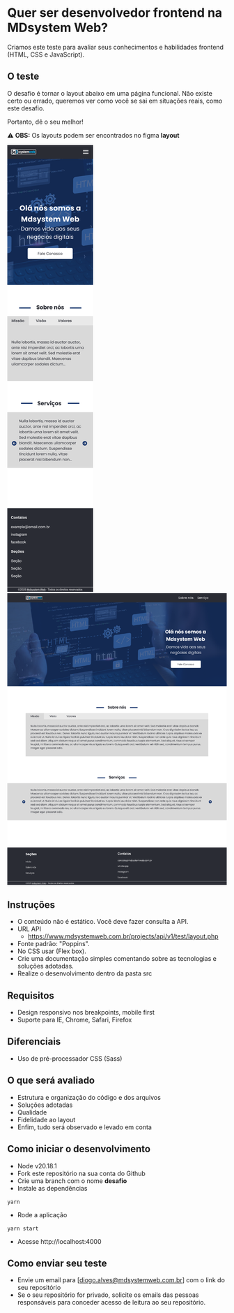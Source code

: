 # Quer ser desenvolvedor frontend na MDsystem Web?
Criamos este teste para avaliar seus conhecimentos e habilidades frontend (HTML, CSS e JavaScript).

## O teste
O desafio é tornar o layout abaixo em uma página funcional. 
Não existe certo ou errado, queremos ver como você se sai em situações reais, como este desafio.

Portanto, dê o seu melhor!

:warning: **OBS:** Os layouts podem ser encontrados no figma **layout**

![Layout](layout/Mobile.png)
![Layout](layout/Desktop.png)

## Instruções
- O conteúdo não é estático. Você deve fazer consulta a API.
- URL API
    - https://www.mdsystemweb.com.br/projects/api/v1/test/layout.php
- Fonte padrão: "Poppins".
- No CSS usar (Flex box).
- Crie uma documentação simples comentando sobre as tecnologias e soluções adotadas.
- Realize o desenvolvimento dentro da pasta src

## Requisitos
- Design responsivo nos breakpoints, mobile first
- Suporte para IE, Chrome, Safari, Firefox

## Diferenciais
- Uso de pré-processador CSS (Sass)

## O que será avaliado
- Estrutura e organização do código e dos arquivos
- Soluções adotadas
- Qualidade
- Fidelidade ao layout
- Enfim, tudo será observado e levado em conta

## Como iniciar o desenvolvimento
- Node v20.18.1
- Fork este repositório na sua conta do Github
- Crie uma branch com o nome **desafio**
- Instale as dependências
```
yarn
```
- Rode a aplicação
```
yarn start
```
- Acesse http://localhost:4000

## Como enviar seu teste
- Envie um email para [diogo.alves@mdsystemweb.com.br] com o link do seu repositório
- Se o seu repositório for privado, solicite os emails das pessoas responsáveis para conceder acesso de leitura ao seu repositório.
